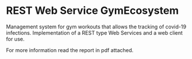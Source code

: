 # REST Web Service GymEcosystem
Management system for gym workouts that allows the tracking of covid-19 infections.
Implementation of a REST type Web Services and a web client for use.

For more information read the report in pdf attached.
